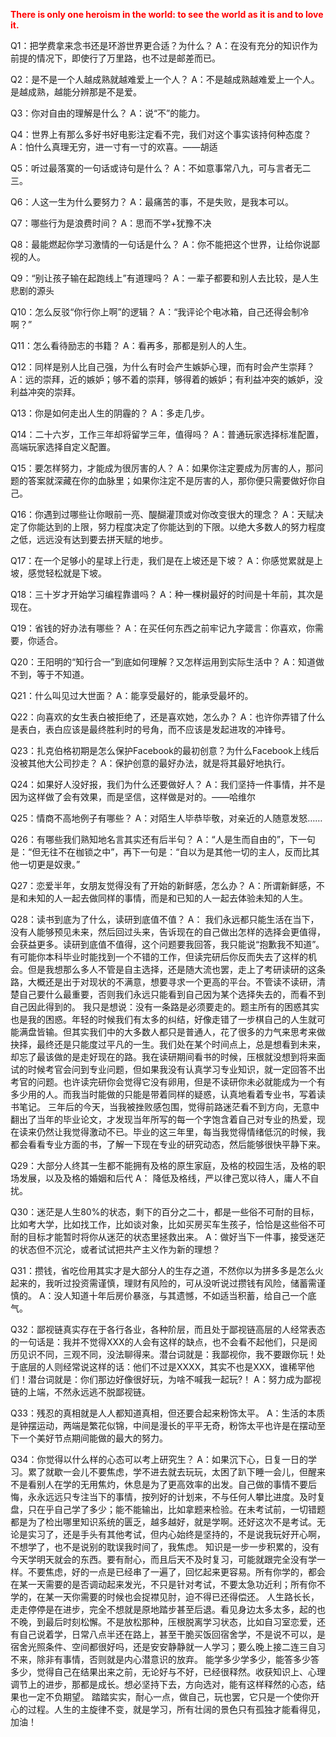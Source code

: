 **<font color=red>There is only one heroism in the world: to see the world as it is and to love it.</font>**

Q1：把学费拿来念书还是环游世界更合适？为什么？
A：在没有充分的知识作为前提的情况下，即使行了万里路，也不过是邮差而已。

Q2：是不是一个人越成熟就越难爱上一个人？
A：不是越成熟越难爱上一个人。是越成熟，越能分辨那是不是爱。

Q3：你对自由的理解是什么？
A：说“不”的能力。

Q4：世界上有那么多好书好电影注定看不完，我们对这个事实该持何种态度？
A：怕什么真理无穷，进一寸有一寸的欢喜。——胡适

Q5：听过最落寞的一句话或诗句是什么？
A：不如意事常八九，可与言者无二三。

Q6：人这一生为什么要努力？
A：最痛苦的事，不是失败，是我本可以。

Q7：哪些行为是浪费时间？
A：思而不学+犹豫不决

Q8：最能燃起你学习激情的一句话是什么？
A：你不能把这个世界，让给你说鄙视的人。

Q9：“别让孩子输在起跑线上”有道理吗？
A：一辈子都要和别人去比较，是人生悲剧的源头

Q10：怎么反驳“你行你上啊”的逻辑？
A：“我评论个电冰箱，自己还得会制冷啊？”

Q11：怎么看待励志的书籍？
A：看再多，那都是别人的人生。

Q12：同样是别人比自己强，为什么有时会产生嫉妒心理，而有时会产生崇拜？
A：远的崇拜，近的嫉妒；够不着的崇拜，够得着的嫉妒；有利益冲突的嫉妒，没利益冲突的崇拜。

Q13：你是如何走出人生的阴霾的？
A：多走几步。

Q14：二十六岁，工作三年却将留学三年，值得吗？
A：普通玩家选择标准配置，高端玩家选择自定义配置。

Q15：要怎样努力，才能成为很厉害的人？
A：如果你注定要成为厉害的人，那问题的答案就深藏在你的血脉里；如果你注定不是厉害的人，那你便只需要做好你自己。

Q16：你遇到过哪些让你眼前一亮、醍醐灌顶或对你改变很大的理念？
A：天赋决定了你能达到的上限，努力程度决定了你能达到的下限。以绝大多数人的努力程度之低，远远没有达到要去拼天赋的地步。

Q17：在一个足够小的星球上行走，我们是在上坡还是下坡？
A：你感觉累就是上坡，感觉轻松就是下坡。

Q18：三十岁才开始学习编程靠谱吗？
A：种一棵树最好的时间是十年前，其次是现在。

Q19：省钱的好办法有哪些？
A：在买任何东西之前牢记九字箴言：你喜欢，你需要，你适合。

Q20：王阳明的“知行合一”到底如何理解？又怎样运用到实际生活中？
A：知道做不到，等于不知道。

Q21：什么叫见过大世面？
A：能享受最好的，能承受最坏的。

Q22：向喜欢的女生表白被拒绝了，还是喜欢她，怎么办？
A：也许你弄错了什么是表白，表白应该是最终胜利时的号角，而不应该是发起进攻的冲锋号。

Q23：扎克伯格初期是怎么保护Facebook的最初创意？为什么Facebook上线后没被其他大公司抄走？
A：保护创意的最好办法，就是将其最好地执行。

Q24：如果好人没好报，我们为什么还要做好人？
A：我们坚持一件事情，并不是因为这样做了会有效果，而是坚信，这样做是对的。——哈维尔

Q25：情商不高地例子有哪些？
A：对陌生人毕恭毕敬，对亲近的人随意发怒……

Q26：有哪些我们熟知地名言其实还有后半句？
A：“人是生而自由的”，下一句是：“但无往不在枷锁之中”，再下一句是：“自以为是其他一切的主人，反而比其他一切更是奴隶。”

Q27：恋爱半年，女朋友觉得没有了开始的新鲜感，怎么办？
A：所谓新鲜感，不是和未知的人一起去做同样的事情，而是和已知的人一起去体验未知的人生。

Q28：读书到底为了什么，读研到底值不值？
A： 我们永远都只能生活在当下，没有人能够预见未来，然后回过头来，告诉现在的自己做出怎样的选择会更值得，会获益更多。读研到底值不值得，这个问题要我回答，我只能说“抱歉我不知道”。有可能你本科毕业时能找到一个不错的工作，但读完研后你反而失去了这样的机会。但是我想那么多人不管是自主选择，还是随大流也罢，走上了考研读研的这条路，大概还是出于对现状的不满意，想要寻求一个更高的平台。不管读不读研，清楚自己要什么最重要，否则我们永远只能看到自己因为某个选择失去的，而看不到自己因此得到的。
我只是想说：没有一条路是必须要走的。题主所有的困惑其实也是我的困惑。年轻的时候我们有太多的纠结，好像走错了一步棋自己的人生就可能满盘皆输。但其实我们中的大多数人都只是普通人，花了很多的力气来思考来做抉择，最终还是只能度过平凡的一生。我们处在某个时间点上，总是想看到未来，却忘了最该做的是走好现在的路。我在读研期间看书的时候，压根就没想到将来面试的时候考官会问到专业问题，但如果我没有认真学习专业知识，就一定回答不出考官的问题。也许读完研你会觉得它没有卵用，但是不读研你未必就能成为一个有多少用的人。而我当时能做的只能是带着同样的疑惑，认真地看着专业书，写着读书笔记。
三年后的今天，当我被挫败感包围，觉得前路迷茫看不到方向，无意中翻出了当年的毕业论文，才发现当年所写的每一个字饱含着自己对专业的热爱，现在读来仍然让我觉得激动不已。毕业的这三年里，每当我觉得情绪低沉的时候，我都会看看专业方面的书，了解一下现在专业的研究动态，然后能够很快平静下来。

Q29：大部分人终其一生都不能拥有及格的原生家庭，及格的校园生活，及格的职场发展，以及及格的婚姻和后代
A： 降低及格线，严以律己宽以待人，庸人不自扰。

Q30：迷茫是人生80%的状态，剩下的百分之二十，都是一些俗不可耐的目标，比如考大学，比如找工作，比如谈对象，比如买房买车生孩子，恰恰是这些俗不可耐的目标才能暂时将你从迷茫的状态里拯救出来。
A：做好当下一件事，接受迷茫的状态但不沉沦，或者试试把共产主义作为新的理想？

Q31：攒钱，省吃俭用其实才是大部分人的生存之道，不然你以为拼多多是怎么火起来的，我听过投资需谨慎，理财有风险的，可从没听说过攒钱有风险，储蓄需谨慎的。
A：没人知道十年后房价暴涨，与其遗憾，不如适当积蓄，给自己一个底气。

Q32：鄙视链真实存在于各行各业，各种阶层，而且处于鄙视链高层的人经常表态的一句话是：我并不觉得XXX的人会有这样的缺点，也不会看不起他们，只是阅历见识不同，三观不同，没法聊得来。潜台词就是：我鄙视你，我不要跟你玩！处于底层的人则经常说这样的话：他们不过是XXXX，其实不也是XXX，谁稀罕他们！潜台词就是：你们那边好像很好玩，为啥不喊我一起玩?！
A：努力成为鄙视链的上端，不然永远逃不脱鄙视链。

Q33：残忍的真相就是人人都知道真相，但还要合起来粉饰太平。
A：生活的本质是钟摆运动，两端是繁花似锦，中间是漫长的平平无奇，粉饰太平也许是在摆动至下一个美好节点期间能做的最大的努力。

Q34：你觉得以什么样的心态可以考上研究生？
A：如果沉下心，日复一日的学习。累了就歇一会儿不要焦虑，学不进去就去玩玩，太困了趴下睡一会儿，但醒来不是看别人在学的无用焦灼，休息是为了更高效率的出发。自己做的事情不要后悔，永永远远只专注当下的事情，按列好的计划来，不与任何人攀比进度。及时复盘，只在乎自己学了多少；能不能输出，比如拿题来检验。在未考试前，一切错题都是为了检出哪里知识系统的匮乏，越多越好，就是学啊。还好这次不是考试。无论是实习了，还是手头有其他考试，但内心始终是坚持的，不是说我玩好开心啊，不想学了，也不是说别的耽误我时间了，我焦虑。
知识是一步一步积累的，没有今天学明天就会的东西。要有耐心，而且后天不及时复习，可能就跟完全没有学一样。不要焦虑，好的一点是已经串了一遍了，回忆起来更容易。所有你学的，都会在某一天需要的是否调动起来发光，不只是针对考试，不要太急功近利；所有你不学的，在某一天你需要的时候也会捉襟见肘，迫不得已还得偿还。
人生路长长，走走停停是在进步，完全不想就是原地踏步甚至后退。看见身边太多太多，起的也不晚，到最后时刻松懈。不是放松那种，压根脱离学习状态，比如自习室恋爱，还有自己说着学，日常八点半还在路上，甚至干脆买饭回宿舍学，不是说不可以，是宿舍光照条件、空间都很好吗，还是安安静静就一人学习；要么晚上接二连三自习不来，除非有事情，否则就是内心潜意识的放弃。
能学多少学多少，能答多少答多少，觉得自己在结果出来之前，无论好与不好，已经很释然。收获知识上、心理调节上的进步，那都是成长。想必坚持下去，方向选对，能有这样释然的心态，结果也一定不负期望。
踏踏实实，耐心一点，做自己，玩也罢，它只是一个使你开心的过程。人生的主旋律不变，就是学习，所有壮阔的景色只有孤独才能看得见，加油！


